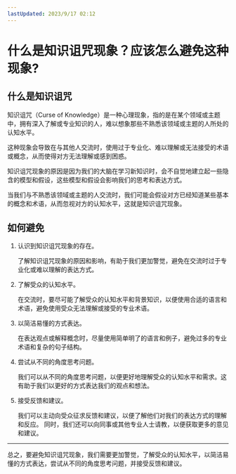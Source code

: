 ```yaml
---
lastUpdated: 2023/9/17 02:12
---
```


# 什么是知识诅咒现象？应该怎么避免这种现象?

## 什么是知识诅咒

知识诅咒（Curse of Knowledge）是一种心理现象，指的是在某个领域或主题中，拥有深入了解或专业知识的人，难以想象那些不熟悉该领域或主题的人所处的认知水平。

这种现象会导致在与其他人交流时，使用过于专业化、难以理解或无法接受的术语或概念，从而使得对方无法理解或感到困惑。

知识诅咒现象的原因是因为我们的大脑在学习新知识时，会不自觉地建立起一些隐含的模型和假设，这些模型和假设会影响我们的思考和表达方式。

当我们与不熟悉该领域或主题的人交流时，我们可能会假设对方已经知道某些基本的概念和术语，从而忽视对方的认知水平，这就是知识诅咒现象。

## 如何避免

1. 认识到知识诅咒现象的存在。

   了解知识诅咒现象的原因和影响，有助于我们更加警觉，避免在交流时过于专业化或难以理解的表达方式。

2. 了解受众的认知水平。

   在交流时，要尽可能了解受众的认知水平和背景知识，以便使用合适的语言和术语，避免使用受众无法理解或接受的专业术语。

3. 以简洁易懂的方式表达。

   在表达观点或解释概念时，尽量使用简单明了的语言和例子，避免过多的专业术语和复杂的句子结构。

4. 尝试从不同的角度思考问题。

   我们可以从不同的角度思考问题，以便更好地理解受众的认知水平和需求。这有助于我们以更好的方式表达我们的观点和想法。

5. 接受反馈和建议。

   我们可以主动向受众征求反馈和建议，以便了解他们对我们的表达方式的理解和反应。
   同时，我们还可以向同事或其他专业人士请教，以便获取更多的意见和建议。

----

总之，要避免知识诅咒现象，我们需要更加警觉，了解受众的认知水平，以简洁易懂的方式表达，尝试从不同的角度思考问题，并接受反馈和建议。
